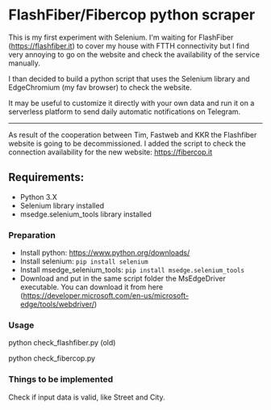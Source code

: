 # FlashFiber/Fibercop python scraper

This is my first experiment with Selenium.
I'm waiting for FlashFiber (https://flashfiber.it) to cover my house with FTTH connectivity but I find very annoying to go on the website and check the availability of the service manually.

I than decided to build a python script that uses the Selenium library and EdgeChromium (my fav browser) to check the website.

It may be useful to customize it directly with your own data and run it on a serverless platform to send daily automatic notifications on Telegram.

--------------------------------------------------------
As result of the cooperation between Tim, Fastweb and KKR the Flashfiber website is going to be decommissioned. I added the script to check the connection availability for the new website: https://fibercop.it

## Requirements:
- Python 3.X
- Selenium library installed
- msedge.selenium_tools library installed

### Preparation
- Install python: https://www.python.org/downloads/
- Install selenium:
`pip install selenium`
- Install msedge_selenium_tools:
`pip install msedge.selenium_tools`
- Download and put in the same script folder the MsEdgeDriver executable. You can download it from here (https://developer.microsoft.com/en-us/microsoft-edge/tools/webdriver/)

### Usage
python check_flashfiber.py (old)

python check_fibercop.py

### Things to be implemented
Check if input data is valid, like Street and City.

